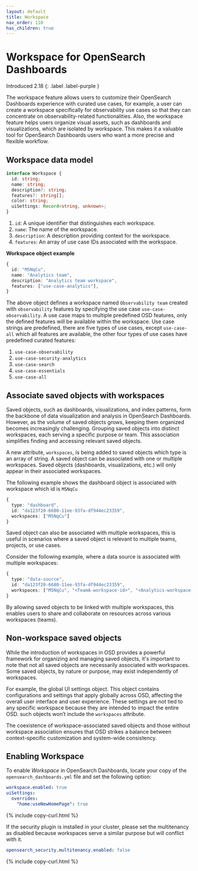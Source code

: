 ```yaml
---
layout: default
title: Workspace
nav_order: 110
has_children: true
---
```


# Workspace for OpenSearch Dashboards
Introduced 2.18
{: .label .label-purple }

The workspace feature allows users to customize their OpenSearch Dashboards experience with curated use cases, for example, a user can create a workspace specifically for observability use cases so that they can concentrate on observability-related functionalities. Also, the workspace feature helps users organize visual assets, such as dashboards and visualizations, which are isolated by workspace. This makes it a valuable tool for OpenSearch Dashboards users who want a more precise and flexible workflow.

## Workspace data model
```typescript
interface Workspace {
  id: string;
  name: string;
  description?: string;
  features?: string[];
  color: string;
  uiSettings: Record<string, unknown>;
}
```
1. `id`: A unique identifier that distinguishes each workspace.
2. `name`: The name of the workspace.
3. `description`: A description providing context for the workspace.
4. `features`: An array of use case IDs associated with the workspace.

**Workspace object example**
```typescript
{
  id: "M5NqCu",
  name: "Analytics team",
  description: "Analytics team workspace",
  features: ["use-case-analytics"],
}
```

The above object defines a workspace named `Observability team` created with `observability` features by specifying the use case `use-case-observability`. A use case maps to multiple predefined OSD features, only the defined features will be available within the workspace. Use case strings are predefined, there are five types of use cases, except `use-case-all` which all features are available, the other four types of use cases have predefined curated features:
1. `use-case-observability`
2. `use-case-security-analytics`
3. `use-case-search`
4. `use-case-essentials`
5. `use-case-all`

## Associate saved objects with workspaces
Saved objects, such as dashboards, visualizations, and index patterns, form the backbone of data visualization and analysis in OpenSearch Dashboards.
However, as the volume of saved objects grows, keeping them organized becomes increasingly challenging. Grouping saved objects into distinct workspaces, each serving a specific purpose or team. This association simplifies finding and accessing relevant saved objects.

A new attribute, `workspaces`, is being added to saved objects which type is an array of string. A saved object can be associated with one or multiple workspaces. Saved objects (dashboards, visualizations, etc.) will only appear in their associated workspaces.

The following example shows the dashboard object is associated with workspace which id is `M5NqCu`
```typescript
{
  type: "dashboard",
  id: "da123f20-6680-11ee-93fa-df944ec23359",
  workspaces: ["M5NqCu"]
}
```

Saved object can also be associated with multiple workspaces, this is useful in scenarios where a saved object is relevant to multiple teams, projects, or use cases.

Consider the following example, where a data source is associated with multiple workspaces:
```typescript
{
  type: "data-source",
  id: "da123f20-6680-11ee-93fa-df944ec23359",
  workspaces: ["M5NqCu", "<TeamA-workspace-id>", "<Analytics-workspace-id>"]
}
```
By allowing saved objects to be linked with multiple workspaces, this enables users to share and collaborate on resources across various workspaces (teams).

## Non-workspace saved objects
While the introduction of workspaces in OSD provides a powerful framework for organizing and managing saved objects, it's important to note that not all saved objects are necessarily associated with workspaces. Some saved objects, by nature or purpose, may exist independently of workspaces.

For example, the global UI settings object. This object contains configurations and settings that apply globally across OSD, affecting the overall user interface and user experience. These settings are not tied to any specific workspace because they are intended to impact the entire OSD. such objects won’t include the `workspaces` attribute.

The coexistence of workspace-associated saved objects and those without workspace association ensures that OSD strikes a balance between context-specific customization and system-wide consistency.

## Enabling Workspace

To enable *Workspace* in OpenSearch Dashboards, locate your copy of the `opensearch_dashboards.yml` file and set the following option:

```yaml
workspace.enabled: true
uiSettings:
  overrides:
    "home:useNewHomePage": true
```
{% include copy-curl.html %}

If the security plugin is installed in your cluster, please set the multitenancy as disabled because workspaces serve a similar purpose but will conflict with it.

```yaml
opensearch_security.multitenancy.enabled: false
```
{% include copy-curl.html %}
